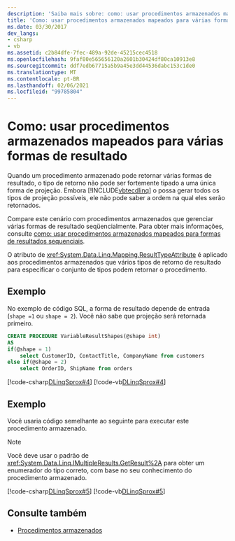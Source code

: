 ```yaml
---
description: 'Saiba mais sobre: como: usar procedimentos armazenados mapeados para várias formas de resultado'
title: 'Como: usar procedimentos armazenados mapeados para várias formas de resultado'
ms.date: 03/30/2017
dev_langs:
- csharp
- vb
ms.assetid: c2b84dfe-7fec-489a-92de-45215cec4518
ms.openlocfilehash: 9faf80e565656120a2601b30424df80ca10913e8
ms.sourcegitcommit: ddf7edb67715a5b9a45e3dd44536dabc153c1de0
ms.translationtype: MT
ms.contentlocale: pt-BR
ms.lasthandoff: 02/06/2021
ms.locfileid: "99785804"
---
```

# <a name="how-to-use-stored-procedures-mapped-for-multiple-result-shapes"></a>Como: usar procedimentos armazenados mapeados para várias formas de resultado

Quando um procedimento armazenado pode retornar várias formas de resultado, o tipo de retorno não pode ser fortemente tipado a uma única forma de projeção. Embora [!INCLUDE[vbtecdlinq](../../../../../../includes/vbtecdlinq-md.md)] o possa gerar todos os tipos de projeção possíveis, ele não pode saber a ordem na qual eles serão retornados.  
  
 Compare este cenário com procedimentos armazenados que gerenciar várias formas de resultado seqüencialmente. Para obter mais informações, consulte [como: usar procedimentos armazenados mapeados para formas de resultados sequenciais](how-to-use-stored-procedures-mapped-for-sequential-result-shapes.md).  
  
 O atributo de <xref:System.Data.Linq.Mapping.ResultTypeAttribute> é aplicado aos procedimentos armazenados que vários tipos de retorno de resultado para especificar o conjunto de tipos podem retornar o procedimento.  
  
## <a name="example"></a>Exemplo  

 No exemplo de código SQL, a forma de resultado depende de entrada (`shape =1` ou `shape = 2`). Você não sabe que projeção será retornada primeiro.  
  
``` sql
CREATE PROCEDURE VariableResultShapes(@shape int)  
AS  
if(@shape = 1)  
    select CustomerID, ContactTitle, CompanyName from customers  
else if(@shape = 2)  
    select OrderID, ShipName from orders  
```  
  
 [!code-csharp[DLinqSprox#4](../../../../../../samples/snippets/csharp/VS_Snippets_Data/DLinqSprox/cs/northwind-sprox.cs#4)]
 [!code-vb[DLinqSprox#4](../../../../../../samples/snippets/visualbasic/VS_Snippets_Data/DLinqSprox/vb/northwind-sprox.vb#4)]  
  
## <a name="example"></a>Exemplo  

 Você usaria código semelhante ao seguinte para executar este procedimento armazenado.  
  
> [!NOTE]
> Você deve usar o padrão de <xref:System.Data.Linq.IMultipleResults.GetResult%2A> para obter um enumerador do tipo correto, com base no seu conhecimento do procedimento armazenado.  
  
 [!code-csharp[DLinqSprox#5](../../../../../../samples/snippets/csharp/VS_Snippets_Data/DLinqSprox/cs/Program.cs#5)]
 [!code-vb[DLinqSprox#5](../../../../../../samples/snippets/visualbasic/VS_Snippets_Data/DLinqSprox/vb/Module1.vb#5)]  
  
## <a name="see-also"></a>Consulte também

- [Procedimentos armazenados](stored-procedures.md)
